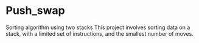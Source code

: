 # Push_swap
Sorting algorithm using two stacks
This project involves sorting data on a stack, with a limited set of instructions, and the smallest number of moves.
